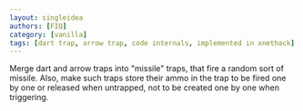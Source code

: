 ```yaml
---
layout: singleidea
authors: [FIQ]
category: [vanilla]
tags: [dart trap, arrow trap, code internals, implemented in xnethack]
---
```

Merge dart and arrow traps into "missile" traps, that fire a random sort of missile. Also, make such traps store their ammo in the trap to be fired one by one or released when untrapped, not to be created one by one when triggering.
